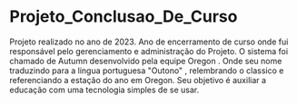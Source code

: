 # Projeto_Conclusao_De_Curso
 Projeto realizado no ano de 2023. Ano de encerramento de curso onde fui responsável pelo gerenciamento e administração do Projeto.
O sistema foi chamado de Autumn desenvolvido pela equipe Oregon . 
Onde seu nome traduzindo para a lingua portuguesa "Outono" , relembrando o classico e referenciando a estação do ano em Oregon.
Seu objetivo é auxiliar a educação com uma tecnologia simples de se usar.
